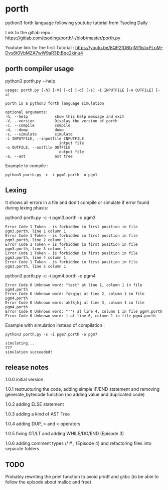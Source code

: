 # porth

python3 forth language following youtube tutorial from Tsoding Daily

Link to the gitlab repo : https://gitlab.com/tsoding/porth/-/blob/master/porth.py

Youtube link for the first Tutorial : https://youtu.be/8QP2fDBIxjM?list=PLpM-Dvs8t0VbMZA7wW9aR3EtBqe2kinu4

## porth compiler usage

python3 porth.py --help

    usage: porth.py [-h] [-V] [-c] [-d] [-s] -i INPUTFILE [-o OUTFILE] [-a]

    porth is a python3 forth language simulation

    optional arguments:
    -h, --help            show this help message and exit
    -V, --version         Display the version of porth
    -c, --compile         compile
    -d, --dump            dump
    -s, --simulate        simulate
    -i INPUTFILE, --inputfile INPUTFILE
                            intput file
    -o OUTFILE, --outfile OUTFILE
                            output file
    -a, --ast             ast tree

Example to compile :

    python3 porth.py -c -i pgm1.porth -o pgm1

## Lexing

It shows all errors in a file and don't compile or simulate if error found during lexing phasis:

python3 porth.py -c -i pgm3.porth -o pgm3

    Error Code 1 Token . is forbidden in first position in file pgm3.porth, line 1 column 1
    Error Code 1 Token - is forbidden in first position in file pgm3.porth, line 2 column 1
    Error Code 1 Token + is forbidden in first position in file pgm3.porth, line 3 column 1
    Error Code 1 Token - is forbidden in first position in file pgm3.porth, line 4 column 1
    Error Code 1 Token . is forbidden in first position in file pgm3.porth, line 5 column 1

python3 porth.py -c -i pgm4.porth -o pgm4

    Error Code 0 Unknown word: "test" at line 1, column 1 in file pgm4.porth
    Error Code 0 Unknown word: fqkqjqs at line 2, column 1 in file pgm4.porth
    Error Code 0 Unknown word: akfkjkj at line 3, column 1 in file pgm4.porth
    Error Code 0 Unknown word: "''( at line 4, column 1 in file pgm4.porth
    Error Code 0 Unknown word: ) at line 6, column 1 in file pgm4.porth

Example with simulation instead of compilation :

    python3 porth.py -s -i pgm7.porth -o pgm7

    simulating...
    777
    simulation succeeded!

## release notes

1.0.0 initial version

1.0.1 restructuring the code, adding simple IF/END statement and removing generate_bytecode function (no adding value and duplicated code)

1.0.2 adding ELSE statement

1.0.3 adding a kind of AST Tree

1.0.4 adding DUP, > and < operators

1.0.5 fixing GT/LT and adding WHILE/DO/END (Episode 3)

1.0.6 adding comment types // # ; (Episode 4) and refactoring files into separate folders

## TODO

Probably rewriting the print function to avoid printf and glibc (to be able to follow the episode about malloc and free)
